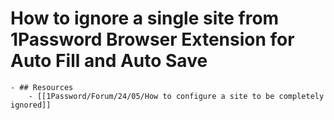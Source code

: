 # How to ignore a single site from 1Password Browser Extension for Auto Fill and Auto Save
	- ## Resources
		- [[1Password/Forum/24/05/How to configure a site to be completely ignored]]